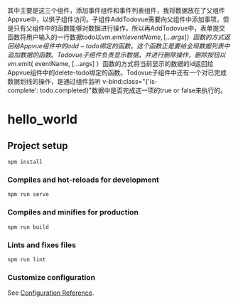 其中主要是这三个组件，添加事件组件和事件列表组件，我将数据放在了父组件Appvue中，以供子组件访问。子组件AddTodovue需要向父组件中添加事项，但是只有父组件中的函数能够对数据进行操作，所以再AddTodovue中，表单提交函数将用户输入的一行数据todo以vm.$emit( eventName, […args] ）函数的方式返回给Appvue组件中的add-todo
绑定的函数，这个函数正是要给全局数据列表中追加数据的函数。Todovue子组件负责显示数据，并进行删除操作，删除按钮以vm.$emit( eventName, […args] ）函数的方式将当前显示的数据的id返回给Appvue组件中的delete-todo绑定的函数。Todovue子组件中还有一个对已完成数据划线的操作，是通过组件监听 v-bind:class="{'is-complete': todo.completed}"数据中是否完成这一项的true or false来执行的。

# hello_world

## Project setup
```
npm install
```

### Compiles and hot-reloads for development
```
npm run serve
```

### Compiles and minifies for production
```
npm run build
```

### Lints and fixes files
```
npm run lint
```

### Customize configuration
See [Configuration Reference](https://cli.vuejs.org/config/).
